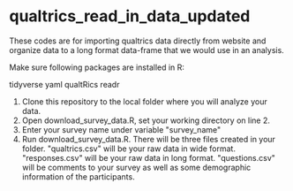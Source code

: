 # qualtrics_read_in_data_updated
These codes are for importing qualtrics data directly from website and organize data to a long format data-frame that we would use in an analysis.

Make sure following packages are installed in R:

tidyverse
yaml
qualtRics
readr

1. Clone this repository to the local folder where you will analyze your data.
2. Open download_survey_data.R, set your working directory on line 2.
3. Enter your survey name under variable "survey_name"
4. Run download_survey_data.R. There will be three files created in your folder. "qualtrics.csv" will be your raw data in wide format. "responses.csv" will be your raw data in long format. "questions.csv" will be comments to your survey as well as some demographic information of the participants.


